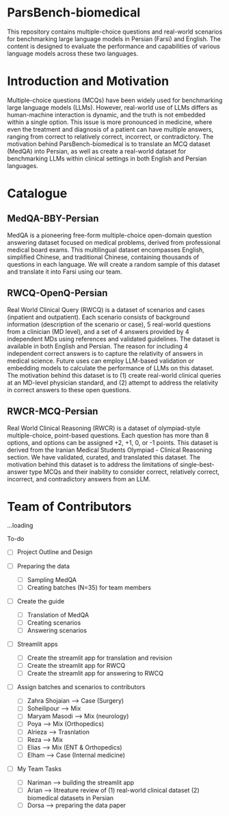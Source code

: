 # ParsBench-biomedical
This repository contains multiple-choice questions and real-world scenarios for benchmarking large language models in Persian (Farsi) and English. The content is designed to evaluate the performance and capabilities of various language models across these two languages.

# Introduction and Motivation

Multiple-choice questions (MCQs) have been widely used for benchmarking large language models (LLMs). However, real-world use of LLMs differs as human-machine interaction is dynamic, and the truth is not embedded within a single option. This issue is more pronounced in medicine, where even the treatment and diagnosis of a patient can have multiple answers, ranging from correct to relatively correct, incorrect, or contradictory. The motivation behind ParsBench-biomedical is to translate an MCQ dataset (MedQA) into Persian, as well as create a real-world dataset for benchmarking LLMs within clinical settings in both English and Persian languages.

# Catalogue

## MedQA-BBY-Persian
MedQA is a pioneering free-form multiple-choice open-domain question answering dataset focused on medical problems, derived from professional medical board exams. This multilingual dataset encompasses English, simplified Chinese, and traditional Chinese, containing thousands of questions in each language. We will create a random sample of this dataset and translate it into Farsi using our team.

## RWCQ-OpenQ-Persian
Real World Clinical Query (RWCQ) is a dataset of scenarios and cases (inpatient and outpatient). Each scenario consists of background information (description of the scenario or case), 5 real-world questions from a clinician (MD level), and a set of 4 answers provided by 4 independent MDs using references and validated guidelines. The dataset is available in both English and Persian. The reason for including 4 independent correct answers is to capture the relativity of answers in medical science. Future uses can employ LLM-based validation or embedding models to calculate the performance of LLMs on this dataset. The motivation behind this dataset is to (1) create real-world clinical queries at an MD-level physician standard, and (2) attempt to address the relativity in correct answers to these open questions.

## RWCR-MCQ-Persian
Real World Clinical Reasoning (RWCR) is a dataset of olympiad-style multiple-choice, point-based questions. Each question has more than 8 options, and options can be assigned +2, +1, 0, or -1 points. This dataset is derived from the Iranian Medical Students Olympiad - Clinical Reasoning section. We have validated, curated, and translated this dataset. The motivation behind this dataset is to address the limitations of single-best-answer type MCQs and their inability to consider correct, relatively correct, incorrect, and contradictory answers from an LLM.

# Team of Contributors
...loading


<detail>
<summary>To-do</summary>

- [ ] Project Outline and Design

- [ ] Preparing the data
    - [ ] Sampling MedQA
    - [ ] Creating batches (N=35) for team members

- [ ] Create the guide
    - [ ] Translation of MedQA
    - [ ] Creating scenarios
    - [ ] Answering scenarios

- [ ] Streamlit apps
    - [ ] Create the streamlit app for translation and revision
    - [ ] Create the streamlit app for RWCQ
    - [ ] Create the streamlit app for answering to RWCQ

- [ ] Assign batches and scenarios to contributors
    - [ ] Zahra Shojaian --> Case (Surgery)
    - [ ] Soheilipour --> Mix 
    - [ ] Maryam Masodi --> Mix (neurology)
    - [ ] Poya --> Mix (Orthopedics)
    - [ ] Alrieza --> Trasnlation
    - [ ] Reza --> Mix
    - [ ] Elias --> Mix (ENT & Orthopedics)
    - [ ] Elham --> Case (Internal medicine)

- [ ] My Team Tasks
    - [ ] Nariman --> building the streamlit app
    - [ ] Arian --> litreature review of (1) real-world clinical dataset (2) biomedical datasets in Persian
    - [ ] Dorsa --> preparing the data paper

</detail>
